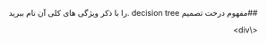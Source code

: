 <div dir="rtl">
  ##مفهوم درخت تصمیم decision tree  .را با ذکر ویژگی های کلی آن نام ببرید  

  <\div>
